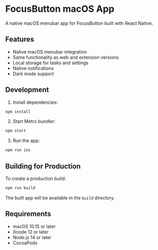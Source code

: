# FocusButton macOS App

A native macOS menubar app for FocusButton built with React Native.

## Features

- Native macOS menubar integration
- Same functionality as web and extension versions
- Local storage for tasks and settings
- Native notifications
- Dark mode support

## Development

1. Install dependencies:

```bash
npm install
```

2. Start Metro bundler:

```bash
npm start
```

3. Run the app:

```bash
npm run ios
```

## Building for Production

To create a production build:

```bash
npm run build
```

The built app will be available in the `build` directory.

## Requirements

- macOS 10.15 or later
- Xcode 12 or later
- Node.js 14 or later
- CocoaPods
